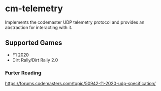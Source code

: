# cm-telemetry

Implements the codemaster UDP telemetry protocol
and provides an abstraction for interacting with it.

## Supported Games

- F1 2020
- Dirt Rally/Dirt Rally 2.0

### Furter Reading

https://forums.codemasters.com/topic/50942-f1-2020-udp-specification/

